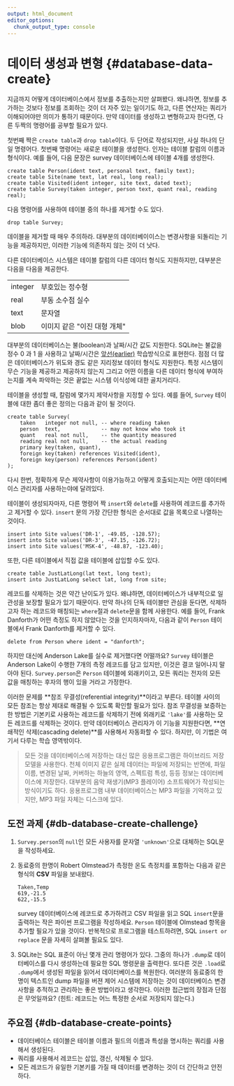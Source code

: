 ```yaml
---
output: html_document
editor_options: 
  chunk_output_type: console
---
```





# 데이터 생성과 변형 {#database-data-create}

지금까지 어떻게 데이터베이스에서 정보를 추출하는지만 살펴봤다.
왜냐하면, 정보를 추가하는 것보다 정보를 조회하는 것이 더 자주 있는 일이기도 하고, 다른 연산자는 쿼리가 이해되어야만 의미가 통하기 때문이다.
만약 데이터를 생성하고 변형하고자 한다면, 다른 두짝의 명령어를 공부할 필요가 있다.

첫번째 짝은 `create table`과 `drop table`이다.
두 단어로 작성되지만, 사실 하나의 단일 명령어다.
첫번째 명령어는 새로운 테이블을 생성한다. 인자는 테이블 칼럼의 이름과 형식이다.
예를 들어, 다음 문장은 survey 데이터베이스에 테이블 4개를 생성한다.

```
create table Person(ident text, personal text, family text);
create table Site(name text, lat real, long real);
create table Visited(ident integer, site text, dated text);
create table Survey(taken integer, person text, quant real, reading real);
```

다음 명령어를 사용하여 테이블 중의 하나를 제거할 수도 있다.

```
drop table Survey;
```

데이블을 제거할 때 매우 주의하라. 대부분의 데이터베이이스는 변경사항을 되돌리는 기능을 제공하지만, 이러한 기능에 의존하지 않는 것이 더 낫다.

다른 데이터베이스 시스템은 테이블 칼럼의 다른 데이터 형식도 지원하지만,
대부분은 다음을 다음을 제공한다.

<table>
  <tr> <td>integer</td> <td>부호있는 정수형</td> </tr>
  <tr> <td>real</td> <td>부동 소수점 실수</td> </tr>
  <tr> <td>text</td> <td>문자열</td> </tr>
  <tr> <td>blob</td> <td>이미지 같은 "이진 대형 개체"</td> </tr>
</table>

대부분의 데이터베이스는 불(boolean)과 날짜/시간 값도 지원한다.
SQLite는 불값을 정수 0 과 1 을 사용하고 날짜/시간은 [앞선(earlier)](#a:dates) 학습방식으로 표현한다. 
점점 더 많은 데이터베이스가 위도와 경도 같은 지리정보 데이터 형식도 지원한다.
특정 시스템이 무슨 기능을 제공하고 제공하지 않는지 그리고 어떤 이름을 다른 데이터 형식에 
부여하는지를 계속 파악하는 것은 끝없는 시스템 이식성에 대한 골치거리다.

테이블을 생성할 때, 칼럼에 몇가지 제약사항을 지정할 수 있다.
예를 들어, `Survey` 테이블에 대한 좀더 좋은 정의는 다음과 같이 될 것이다.

```
create table Survey(
    taken   integer not null, -- where reading taken
    person  text,             -- may not know who took it
    quant   real not null,    -- the quantity measured
    reading real not null,    -- the actual reading
    primary key(taken, quant),
    foreign key(taken) references Visited(ident),
    foreign key(person) references Person(ident)
);
```

다시 한번, 정확하게 무슨 제약사항이 이용가능하고 어떻게 호출되는지는 어떤 데이터베이스 관리자를 사용하는야에 달려있다.
  
테이블이 생성되자마자, 다른 명령어 짝 `insert`와 `delete`를 사용하여 레코드를 추가하고 제거할 수 있다.
`insert` 문의 가장 간단한 형식은 순서대로 값을 목록으로 나열하는 것이다.

```
insert into Site values('DR-1', -49.85, -128.57);
insert into Site values('DR-3', -47.15, -126.72);
insert into Site values('MSK-4', -48.87, -123.40);
```

또한, 다른 테이블에서 직접 값을 테이블에 삽입할 수도 있다.

```
create table JustLatLong(lat text, long text);
insert into JustLatLong select lat, long from site;
```

레코드를 삭제하는 것은 약간 난이도가 있다.
왜냐하면, 데이터베이스가 내부적으로 일관성을 보장할 필요가 있기 때문이다.
만약 하나의 단독 테이블만 관심을 둔다면, 삭제하고자 하는 레코드와 매칭되는 
`where`절과 `delete`문을 함께 사용한다.
예를 들어, Frank Danforth가 어떤 측정도 하지 않았다는 것을 인지하자마자,
다음과 같이 `Person` 테이블에서 Frank Danforth를 제거할 수 있다.

```
delete from Person where ident = "danforth";
```

하지만 대신에 Anderson Lake를 실수로 제거했다면 어떨까요?
`Survey` 테이블은 Anderson Lake이 수행한 7개의 측정 레코드를 담고 있지만,
이것은 결코 일어나지 말아야 된다.
`Survey.person`은 `Person` 테이블에 외래키이고,
모든 쿼리는  전자의 모든 값을 매칭하는 후자의 행이 있을 거라고 가정한다.

이러한 문제를 **참조 무결성(referential integrity)**이라고 부른다. 테이블 사이의 모든 참조는 항상 제대로 해결될 수 있도록 확인할 필요가 있다.
참조 무결성을 보증하는 한 방법은 기본키로 사용하는 레코드를 삭제하기 전에 외래키로 
`'lake'`를 사용하는 모든 레코드를 삭제하는 것이다.
만약 데이터베이스 관리자가 이 기능을 지원한다면, 
**연쇄적인 삭제(cascading delete)**를 사용해서 자동화할 수 있다.
하지만, 이 기법은 여기서 다루는 학습 영역밖이다.

> 모든 것을 데이터베이스에 저장하는 대신 많은 응용프로그램은 
> 하이브리드 저장 모델을 사용한다.
> 천체 이미지 같은 실제 데이터는 파일에 저장되는 반면에, 파일 이름, 변경된 날짜,
> 커버하는 하늘의 영역, 스펙트럼 특성, 등등 정보는 데이터베이스에 저장한다.
> 대부분의 음악 재생기(MP3 플레이어) 소프트웨어가 작성되는 방식이기도 하다.
> 응용프로그램 내부 데이터베이스는 MP3 파일을 기억하고 있지만, MP3 파일 자체는 디스크에 있다.


## 도전 과제 {#db-database-create-challenge}

1.  `Survey.person`의 `null`인 모든 사용자를 문자열 `'unknown'`으로 대체하는 SQL문을 작성하세요.

2.  동료중의 한명이 Robert Olmstead가 측정한 온도 측정치를 포함하는 다음과 같은 형식의
    **CSV** 파일을 보내왔다.

    ```
    Taken,Temp
    619,-21.5
    622,-15.5
    ```
    
    survey 데이터베이스에 레코드로 추가하려고 CSV 파일을 읽고 SQL `insert`문을 출력하는 
    작은 파이썬 프로그램을 작성하세요.
    `Person` 테이블에 Olmstead 항목을 추가할 필요가 있을 것이다.
    반복적으로 프로그램을 테스트하려면, SQL `insert or replace` 문을 자세히 살펴볼 필요도 있다.
    
3.  SQLite는 SQL 표준이 아닌 몇개 관리 명령어가 있다.
    그중의 하나가 `.dump`로 데이터베이스를 다시 생성하는데 필요한 SQL 명령문을 출력한다.
    또다른 것은 `.load`로 `.dump`에서 생성된 파일을 읽어서 데이터베이스를 복원한다.
    여러분의 동료중의 한명이 텍스트인 dump 파일을 버젼 제어 시스템에 저장하는 것이
    데이터베이스 변경사항을 추적하고 관리하는 좋은 방법이라고 생각한다.
    이러한 접근법의 장점과 단점은 무엇일까요? (힌트: 레코드는 어느 특정한 순서로 저장되지 않는다.)


## 주요점 {#db-database-create-points}

*   데이터베이스 테이블은 테이블 이름과 필드의 이름과 특성을 명시하는 쿼리를 사용해서 생성된다.
*   쿼리를 사용해서 레코드는 삽입, 갱신, 삭제될 수 있다.
*   모든 레코드가 유일한 기본키를 가질 때 데이터를 변경하는 것이 더 간단하고 안전하다.


